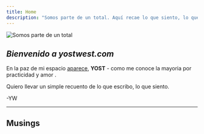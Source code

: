 ```yaml
---
title: Home
description: "Somos parte de un total. Aquí recae lo que siento, lo que pienso, lo que amo, lo que veo."
---
```

<img id="pfpindex" src="/images/ashia.jpeg" alt="Somos parte de un total">

## *Bienvenido a yostwest.com* 

En la paz de mi espacio [aparece](https://www.youtube.com/watch?v=eABjL-VFy4Y&pp=ygUPaG9zdCBvZiBhIGdob3N0), **YOST** - como me conoce la mayoria por practicidad y amor .

Quiero llevar un simple recuento de lo que escribo, lo que siento.

-YW


---

## Musings